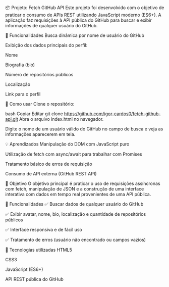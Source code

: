 📦 Projeto: Fetch GitHub API
Este projeto foi desenvolvido com o objetivo de praticar o consumo de APIs REST utilizando JavaScript moderno (ES6+). A aplicação faz requisições à API pública do GitHub para buscar e exibir informações de qualquer usuário do GitHub.

🚀 Funcionalidades
Busca dinâmica por nome de usuário do GitHub

Exibição dos dados principais do perfil:

Nome

Biografia (bio)

Número de repositórios públicos

Localização

Link para o perfil


🧪 Como usar
Clone o repositório:

bash
Copiar
Editar
git clone https://github.com/igor-cardos0/fetch-github-api.git
Abra o arquivo index.html no navegador.

Digite o nome de um usuário válido do GitHub no campo de busca e veja as informações aparecerem em tela.

💡 Aprendizados
Manipulação do DOM com JavaScript puro

Utilização de fetch com async/await para trabalhar com Promises

Tratamento básico de erros de requisição

Consumo de API externa (GitHub REST API)

📌 Objetivo
O objetivo principal é praticar o uso de requisições assíncronas com fetch, manipulação de JSON e a construção de uma interface interativa com dados em tempo real provenientes de uma API pública.

🚀 Funcionalidades
✅ Buscar dados de qualquer usuário do GitHub

✅ Exibir avatar, nome, bio, localização e quantidade de repositórios públicos

✅ Interface responsiva e de fácil uso

✅ Tratamento de erros (usuário não encontrado ou campos vazios)

🧠 Tecnologias utilizadas
HTML5

CSS3

JavaScript (ES6+)

API REST pública do GitHub



